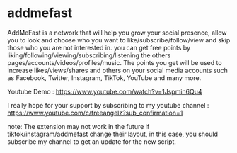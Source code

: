 # addmefast

AddMeFast is a network that will help you grow your social presence, allow you to look and choose who you want to like/subscribe/follow/view and skip those who you are not interested in. 
you can get free points by liking/following/viewing/subscribing/listening the others pages/accounts/videos/profiles/music. 
The points you get will be used to increase likes/views/shares and others on your social media accounts such as Facebook, Twitter, Instagram, TikTok, YouTube and many more.


Youtube Demo : https://www.youtube.com/watch?v=1Jspmin6Qu4

I really hope for your support by subscribing to my youtube channel :
https://www.youtube.com/c/freeangelz?sub_confirmation=1

note: The extension may not work in the future if tiktok/instagram/addmefast change their layout, in this case, you should subscribe my channel to get an update for the new script.